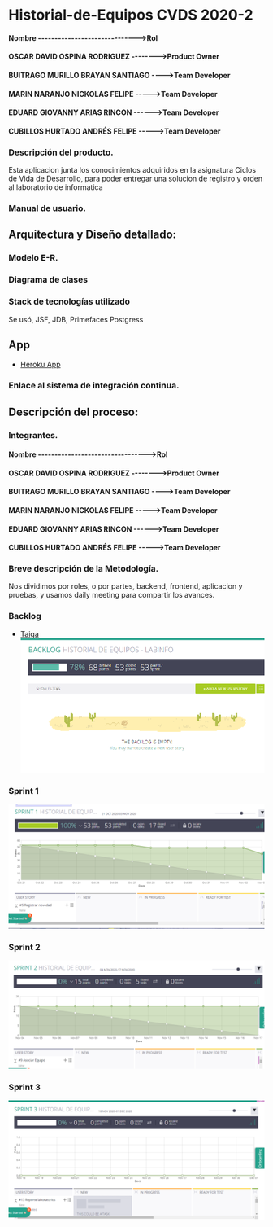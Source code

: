 # Historial-de-Equipos CVDS  2020-2


####    Nombre ------------------------------>Rol
####    OSCAR DAVID OSPINA RODRIGUEZ -------->Product Owner
####    BUITRAGO MURILLO BRAYAN SANTIAGO ---->Team Developer
####    MARIN NARANJO NICKOLAS FELIPE   ----->Team Developer
####    EDUARD GIOVANNY ARIAS RINCON   ------>Team Developer
####    CUBILLOS HURTADO ANDRÉS FELIPE  ----->Team Developer
    

### Descripción del producto.
Esta aplicacion junta los conocimientos adquiridos en la asignatura Ciclos de Vida de Desarrollo, para poder entregar una solucion de registro y orden al laboratorio de informatica

### Manual de usuario.

## Arquitectura y Diseño detallado:
### Modelo E-R.

### Diagrama de clases 

### Stack de tecnologías utilizado 
Se usó, JSF, JDB, Primefaces Postgress

## App
- [Heroku App](https://historial-equipos.herokuapp.com/)

### Enlace al sistema de integración continua.


## Descripción del proceso:
### Integrantes.
####    Nombre --------------------------------->Rol
####    OSCAR DAVID OSPINA RODRIGUEZ -------->Product Owner
####    BUITRAGO MURILLO BRAYAN SANTIAGO ---->Team Developer
####    MARIN NARANJO NICKOLAS FELIPE   ----->Team Developer
####    EDUARD GIOVANNY ARIAS RINCON   ------>Team Developer
####    CUBILLOS HURTADO ANDRÉS FELIPE  ----->Team Developer
### Breve descripción de la Metodología.
Nos dividimos por roles, o por partes, backend, frontend, aplicacion y pruebas,
y usamos daily meeting para compartir los avances.

### Backlog
- [Taiga](https://tree.taiga.io/project/mysticunios1998-historial-de-equipos-labinfo/backlog)
![](https://github.com/2020-2-PROYCVDS-Serverless/Historial-de-Equipos/blob/main/images/backlog.PNG)


### Sprint 1
![](https://github.com/2020-2-PROYCVDS-Serverless/Historial-de-Equipos/blob/main/images/sp1.PNG)

### Sprint 2
![](https://github.com/2020-2-PROYCVDS-Serverless/Historial-de-Equipos/blob/main/images/sp2.PNG)

### Sprint 3
![](https://github.com/2020-2-PROYCVDS-Serverless/Historial-de-Equipos/blob/main/images/sp3.PNG)


